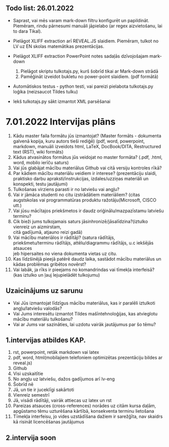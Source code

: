 ## Todo list: 26.01.2022

* Saprast, vai mēs varam mark-down filtru konfigurēt un papildināt.
  Piemēram, rindu pārnesumi manuāli jāpielabo (ar regex aizvietošanu, lai to dara Tikal).
* Pielāgot XLIFF extraction arī REVEAL.JS slaidiem.
  Piemēram, tulkot no LV uz EN skolas matemātikas prezentācijas.
* Pielāgot XLIFF extraction PowerPoint notes sadaļās dzīvojošajam mark-down

  1. Pielāgot skriptu tulkotajs.py, kurš šobrīd tikai ar Mark-down strādā
  2. Pamēģināt izveidot bukletu no power-point slaidiem. (pdf formātā)

* Automātiskos testus - python testi, vai pareizi pielabota tulkotajs.py loģika (neizsaucot Tildes tulku)
* Iekš tulkotajs.py sākt izmantot XML parsēšanai

# 7.01.2022 Intervijas plāns
1. Kādu master faila formātu jūs izmantojat? (Master formāts - dokumenta galvenā kopija, kuru autors tieši rediģē)
   (pdf, word, powerpoint, markdown, manuāli izveidots html, LaTeX, DocBook/DITA, Restructured text (RST), wiki formāts)
2. Kādus atvasinātos formātus jūs veidojat no master formāta? (.pdf, .html, word, mobilo ierīču saturs)
3. Vai jūs glabājat mācību materiālus Github vai citā versiju kontroles rīkā? 
4. Par kādiem mācību materiālu veidiem ir interese? (prezentāciju slaidi, praktisko darbu apraksti/instrukcijas, 
   izdales/uzziņas materiāli un konspekti, testu jautājumi)
5. Tulkošanas virziens parasti ir no latviešu vai angļu?
6. Vai ir jāmāca studenti no citu izstrādātiem materiāliem? (citas augstskolas vai programmatūras produktu ražotāju(Microsoft, CISCO utt.)
7. Vai jūsu mācītajos priekšmetos ir daudz oriģinālu/mazpazīstamu latviešu terminu?
8. Cik bieži jums tulkojamais saturs jāsinhronizē/jāsalīdzina?(iztulko vienreiz un aizmirstam,  
   citā gadījumā, atjauno reizi gadā)
9. Vai mācību materiālos ir rādītāji? (satura rādītājs,   
   priekšmetu/terminu rādītājs, attēlu/diagrammu rādītājs, u.c iekšējās atsauces   
   jeb hipersaites no viena dokumenta vietas uz citu.
10. Kas līdzšinējā pieejā patērē daudz laika, sastādot mācību materiālus un kādas problēmas gribētos novērst?
11. Vai labāk, ja rīks ir pieejams no komandrindas vai tīmekļa interfeisā? (kas iztulko un ļauj lejupielādēt tulkojumu)
 
## Uzaicinājums uz sarunu
* Vai Jūs izmantojat līdzīgus mācību materiālus, kas ir paralēli iztulkoti angļu/latviešu valodās?
* Vai Jums interesētu izmantot Tildes mašīntehnoloģijas, kas atvieglotu mācību materiālu tulkošanu?
* Vai ar Jums var sazināties, lai uzdotu vairāk jautājumus par šo tēmu?

## 1.intervijas atbildes KAP.
1. rst, powerpoint, retāk markdown vai latex
2. pdf, word, html(mobilajiem telefoniem optimizētas prezentāciju bildes ar reveal.js)
3. Github
4. Visi uzskaitītie
5. No angļu uz latviešu, dažos gadījumos arī lv-eng
6. Šobrīd nē
7. Jā, un tie ir juceklīgi sakārtoti
8. Vienreiz semestrī
9. Jā, visādi rādītāji, vairāk attiecas uz latex un rst
10. Pareizas atsauces (cross-references) norādes uz citām kursa daļām, apgūstamo tēmu uzturēšana kārtībā, konsekventa terminu lietošana
11. Tīmekļa interfeisu, jo vides uzstādīšana dažiem ir sarežģīta, nav skaidrs kā risināt licencēšanas jautājumus

## 2.intervija soon